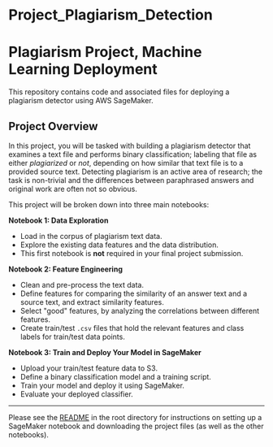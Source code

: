# Project_Plagiarism_Detection
# Plagiarism Project, Machine Learning Deployment

This repository contains code and associated files for deploying a plagiarism detector using AWS SageMaker.

## Project Overview

In this project, you will be tasked with building a plagiarism detector that examines a text file and performs binary classification; labeling that file as either *plagiarized* or *not*, depending on how similar that text file is to a provided source text. Detecting plagiarism is an active area of research; the task is non-trivial and the differences between paraphrased answers and original work are often not so obvious.

This project will be broken down into three main notebooks:

**Notebook 1: Data Exploration**
* Load in the corpus of plagiarism text data.
* Explore the existing data features and the data distribution.
* This first notebook is **not** required in your final project submission.

**Notebook 2: Feature Engineering**

* Clean and pre-process the text data.
* Define features for comparing the similarity of an answer text and a source text, and extract similarity features.
* Select "good" features, by analyzing the correlations between different features.
* Create train/test `.csv` files that hold the relevant features and class labels for train/test data points.

**Notebook 3: Train and Deploy Your Model in SageMaker**

* Upload your train/test feature data to S3.
* Define a binary classification model and a training script.
* Train your model and deploy it using SageMaker.
* Evaluate your deployed classifier.

---

Please see the [README](https://github.com/udacity/ML_SageMaker_Studies/tree/master/README.md) in the root directory for instructions on setting up a SageMaker notebook and downloading the project files (as well as the other notebooks).


